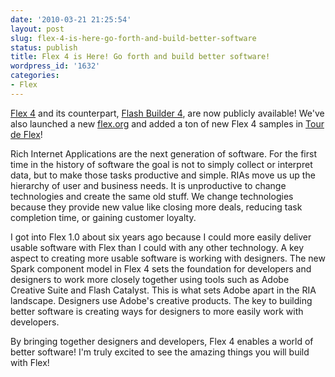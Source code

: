 ```yaml
---
date: '2010-03-21 21:25:54'
layout: post
slug: flex-4-is-here-go-forth-and-build-better-software
status: publish
title: Flex 4 is Here! Go forth and build better software!
wordpress_id: '1632'
categories:
- Flex
---
```


[Flex 4](http://www.adobe.com/products/flex/) and its counterpart, [Flash Builder 4](http://www.adobe.com/go/try_flashbuilder), are now publicly available!  We've also launched a new [flex.org](http://flex.org) and added a ton of new Flex 4 samples in [Tour de Flex](http://flex.org/tour)!

Rich Internet Applications are the next generation of software.  For the first time in the history of software the goal is not to simply collect or interpret data, but to make those tasks productive and simple.  RIAs move us up the hierarchy of user and business needs.  It is unproductive to change technologies and create the same old stuff.  We change technologies because they provide new value like closing more deals, reducing task completion time, or gaining customer loyalty.

I got into Flex 1.0 about six years ago because I could more easily deliver usable software with Flex than I could with any other technology.  A key aspect to creating more usable software is working with designers.  The new Spark component model in Flex 4 sets the foundation for developers and designers to work more closely together using tools such as Adobe Creative Suite and Flash Catalyst.  This is what sets Adobe apart in the RIA landscape.  Designers use Adobe's creative products.  The key to building better software is creating ways for designers to more easily work with developers.

By bringing together designers and developers, Flex 4 enables a world of better software!  I'm truly excited to see the amazing things you will build with Flex!
